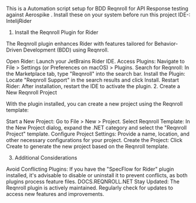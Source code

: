 This is a Automation script setup for BDD Reqnroll for API Response testing  against Aerospike . 
Install these on your system before run this project
IDE-: IntelijRider

1. Install the Reqnroll Plugin for Rider

The Reqnroll plugin enhances Rider with features tailored for Behavior-Driven Development (BDD) using Reqnroll.

Open Rider: Launch your JetBrains Rider IDE.
Access Plugins: Navigate to File > Settings (or Preferences on macOS) > Plugins.
Search for Reqnroll: In the Marketplace tab, type "Reqnroll" into the search bar.
Install the Plugin: Locate "Reqnroll Support" in the search results and click Install.
Restart Rider: After installation, restart the IDE to activate the plugin.
2. Create a New Reqnroll Project

With the plugin installed, you can create a new project using the Reqnroll template:

Start a New Project: Go to File > New > Project.
Select Reqnroll Template: In the New Project dialog, expand the .NET category and select the "Reqnroll Project" template.
Configure Project Settings: Provide a name, location, and other necessary configurations for your project.
Create the Project: Click Create to generate the new project based on the Reqnroll template.

3. Additional Considerations

Avoid Conflicting Plugins: If you have the "SpecFlow for Rider" plugin installed, it's advisable to disable or uninstall it to prevent conflicts, as both plugins process feature files. 
DOCS.REQNROLL.NET
Stay Updated: The Reqnroll plugin is actively maintained. Regularly check for updates to access new features and improvements.
